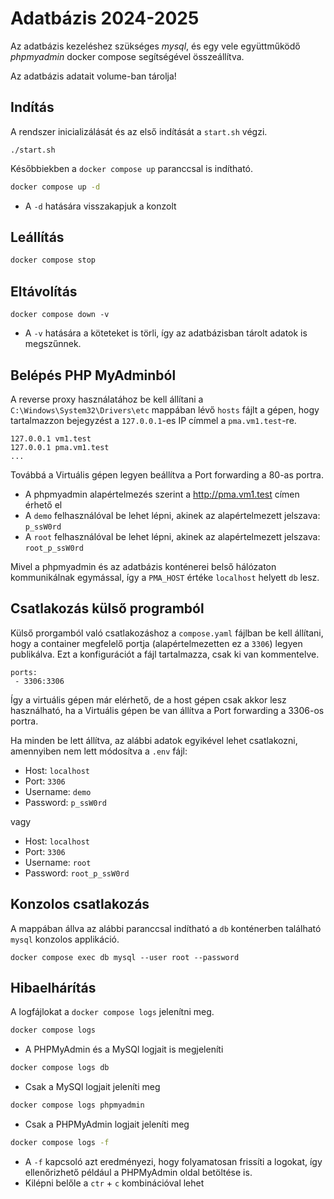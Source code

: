 # Adatbázis 2024-2025

Az adatbázis kezeléshez szükséges *mysql*, és egy vele együttműködő *phpmyadmin* docker compose segítségével összeállítva.

Az adatbázis adatait volume-ban tárolja!

## Indítás

A rendszer inicializálását és az első indítását a `start.sh` végzi.

```
./start.sh
```

Későbbiekben a `docker compose up` paranccsal is indítható.

```bash
docker compose up -d
```

- A `-d` hatására visszakapjuk a konzolt

## Leállítás

```bash
docker compose stop
```

## Eltávolítás

```
docker compose down -v
```

 - A `-v` hatására a köteteket is törli, így az adatbázisban tárolt adatok is megszűnnek.


## Belépés PHP MyAdminból

A reverse proxy használatához be kell állítani a `C:\Windows\System32\Drivers\etc` mappában lévő `hosts` fájlt a gépen, hogy tartalmazzon bejegyzést a `127.0.0.1`-es IP címmel a `pma.vm1.test`-re.

```
127.0.0.1 vm1.test
127.0.0.1 pma.vm1.test
...
```

Továbbá a Virtuális gépen legyen beállítva a Port forwarding a 80-as portra.

 - A phpmyadmin alapértelmezés szerint a http://pma.vm1.test címen érhető el
 - A `demo` felhasználóval be lehet lépni, akinek az alapértelmezett jelszava: `p_ssW0rd`
 - A `root` felhasználóval be lehet lépni, akinek az alapértelmezett jelszava: `root_p_ssW0rd`
 
 Mivel a phpmyadmin és az adatbázis konténerei belső hálózaton kommunikálnak egymással, így a `PMA_HOST` értéke `localhost` helyett `db` lesz.

## Csatlakozás külső programból

Külső prorgamból való csatlakozáshoz a `compose.yaml` fájlban be kell állítani, hogy a container megfelelő portja (alapértelmezetten ez a `3306`) legyen publikálva. Ezt a konfigurációt a fájl tartalmazza, csak ki van kommentelve.

```
ports:
 - 3306:3306
```

Így a virtuális gépen már elérhető, de a host gépen csak akkor lesz használható, ha a Virtuális gépen be van állítva  a Port forwarding a 3306-os portra.

Ha minden be lett állítva, az alábbi adatok egyikével lehet csatlakozni, amennyiben nem lett módosítva a `.env` fájl:


 - Host: `localhost`
 - Port: `3306`
 - Username: `demo`
 - Password: `p_ssW0rd`

vagy 

 - Host: `localhost`
 - Port: `3306`
 - Username: `root`
 - Password: `root_p_ssW0rd`


## Konzolos csatlakozás

A mappában állva az alábbi paranccsal indítható a `db` konténerben található `mysql` konzolos applikáció.

```
docker compose exec db mysql --user root --password
```

## Hibaelhárítás

A logfájlokat a `docker compose logs` jelenítni meg.

```bash
docker compose logs
```

- A PHPMyAdmin és a MySQl logjait is megjeleníti

```bash
docker compose logs db
```

- Csak a MySQl logjait jeleníti meg

```bash
docker compose logs phpmyadmin
```

- Csak a PHPMyAdmin logjait jeleníti meg

```bash
docker compose logs -f
```

- A `-f` kapcsoló azt eredményezi, hogy folyamatosan frissíti a logokat, így ellenőrizhető például a PHPMyAdmin oldal betöltése is.
- Kilépni belőle a `ctr` + `c` kombinációval lehet